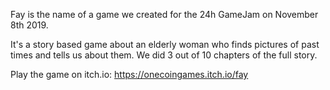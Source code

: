 Fay is the name of a game we created for the 24h GameJam on November 8th 2019. 

It's a story based game about an elderly woman who finds pictures of past times and tells us about them. We did 3 out of 10 chapters of the full story.

Play the game on itch.io:
https://onecoingames.itch.io/fay
